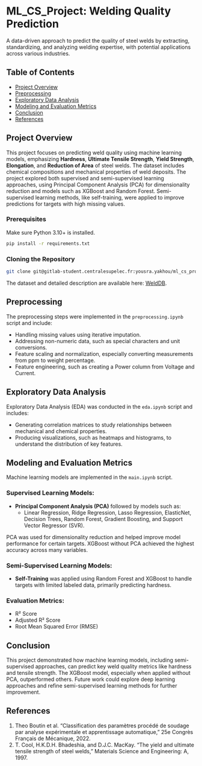 # ML_CS_Project: Welding Quality Prediction

A data-driven approach to predict the quality of steel welds by extracting, standardizing, and analyzing welding expertise, with potential applications across various industries.

## Table of Contents
- [Project Overview](#project-overview)
- [Preprocessing](#preprocessing)
- [Exploratory Data Analysis](#exploratory-data-analysis)
- [Modeling and Evaluation Metrics](#modeling-and-evaluation-metrics)
- [Conclusion](#conclusion)
- [References](#references)

## Project Overview

This project focuses on predicting weld quality using machine learning models, emphasizing **Hardness**, **Ultimate Tensile Strength**, **Yield Strength**, **Elongation**, and **Reduction of Area** of steel welds. The dataset includes chemical compositions and mechanical properties of weld deposits. The project explored both supervised and semi-supervised learning approaches, using Principal Component Analysis (PCA) for dimensionality reduction and models such as XGBoost and Random Forest. Semi-supervised learning methods, like self-training, were applied to improve predictions for targets with high missing values.

### Prerequisites
Make sure Python 3.10+ is installed.

```bash
pip install -r requirements.txt
```

### Cloning the Repository

```bash
git clone git@gitlab-student.centralesupelec.fr:yousra.yakhou/ml_cs_project.git
```

The dataset and detailed description are available here: [WeldDB](https://www.phase-trans.msm.cam.ac.uk/map/data/materials/welddb-b.html).

## Preprocessing 
The preprocessing steps were implemented in the `preprocessing.ipynb` script and include:
- Handling missing values using iterative imputation.
- Addressing non-numeric data, such as special characters and unit conversions.
- Feature scaling and normalization, especially converting measurements from ppm to weight percentage.
- Feature engineering, such as creating a Power column from Voltage and Current.

## Exploratory Data Analysis
Exploratory Data Analysis (EDA) was conducted in the `eda.ipynb` script and includes:
- Generating correlation matrices to study relationships between mechanical and chemical properties.
- Producing visualizations, such as heatmaps and histograms, to understand the distribution of key features.

## Modeling and Evaluation Metrics

Machine learning models are implemented in the `main.ipynb` script.

### Supervised Learning Models:
- **Principal Component Analysis (PCA)** followed by models such as:
  - Linear Regression, Ridge Regression, Lasso Regression, ElasticNet, Decision Trees, Random Forest, Gradient Boosting, and Support Vector Regressor (SVR).

PCA was used for dimensionality reduction and helped improve model performance for certain targets. XGBoost without PCA achieved the highest accuracy across many variables.

### Semi-Supervised Learning Models:
- **Self-Training** was applied using Random Forest and XGBoost to handle targets with limited labeled data, primarily predicting hardness.

### Evaluation Metrics:
- R² Score
- Adjusted R² Score
- Root Mean Squared Error (RMSE)

## Conclusion

This project demonstrated how machine learning models, including semi-supervised approaches, can predict key weld quality metrics like hardness and tensile strength. The XGBoost model, especially when applied without PCA, outperformed others. Future work could explore deep learning approaches and refine semi-supervised learning methods for further improvement.

## References
1. Theo Boutin et al. “Classification des paramètres procédé de soudage par analyse expérimentale et apprentissage automatique,” 25e Congrès Français de Mécanique, 2022.
2. T. Cool, H.K.D.H. Bhadeshia, and D.J.C. MacKay. “The yield and ultimate tensile strength of steel welds,” Materials Science and Engineering: A, 1997.

